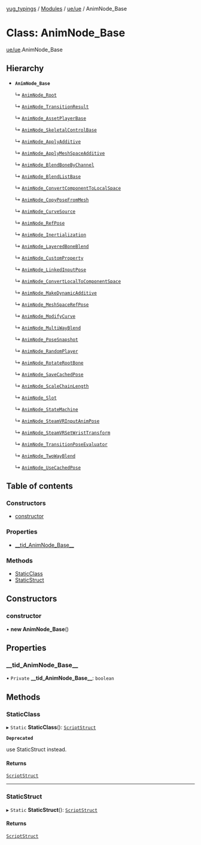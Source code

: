 [yug_typings](../README.md) / [Modules](../modules.md) / [ue/ue](../modules/ue_ue.md) / AnimNode\_Base

# Class: AnimNode\_Base

[ue/ue](../modules/ue_ue.md).AnimNode_Base

## Hierarchy

- **`AnimNode_Base`**

  ↳ [`AnimNode_Root`](ue_ue.AnimNode_Root.md)

  ↳ [`AnimNode_TransitionResult`](ue_ue.AnimNode_TransitionResult.md)

  ↳ [`AnimNode_AssetPlayerBase`](ue_ue.AnimNode_AssetPlayerBase.md)

  ↳ [`AnimNode_SkeletalControlBase`](ue_ue.AnimNode_SkeletalControlBase.md)

  ↳ [`AnimNode_ApplyAdditive`](ue_ue.AnimNode_ApplyAdditive.md)

  ↳ [`AnimNode_ApplyMeshSpaceAdditive`](ue_ue.AnimNode_ApplyMeshSpaceAdditive.md)

  ↳ [`AnimNode_BlendBoneByChannel`](ue_ue.AnimNode_BlendBoneByChannel.md)

  ↳ [`AnimNode_BlendListBase`](ue_ue.AnimNode_BlendListBase.md)

  ↳ [`AnimNode_ConvertComponentToLocalSpace`](ue_ue.AnimNode_ConvertComponentToLocalSpace.md)

  ↳ [`AnimNode_CopyPoseFromMesh`](ue_ue.AnimNode_CopyPoseFromMesh.md)

  ↳ [`AnimNode_CurveSource`](ue_ue.AnimNode_CurveSource.md)

  ↳ [`AnimNode_RefPose`](ue_ue.AnimNode_RefPose.md)

  ↳ [`AnimNode_Inertialization`](ue_ue.AnimNode_Inertialization.md)

  ↳ [`AnimNode_LayeredBoneBlend`](ue_ue.AnimNode_LayeredBoneBlend.md)

  ↳ [`AnimNode_CustomProperty`](ue_ue.AnimNode_CustomProperty.md)

  ↳ [`AnimNode_LinkedInputPose`](ue_ue.AnimNode_LinkedInputPose.md)

  ↳ [`AnimNode_ConvertLocalToComponentSpace`](ue_ue.AnimNode_ConvertLocalToComponentSpace.md)

  ↳ [`AnimNode_MakeDynamicAdditive`](ue_ue.AnimNode_MakeDynamicAdditive.md)

  ↳ [`AnimNode_MeshSpaceRefPose`](ue_ue.AnimNode_MeshSpaceRefPose.md)

  ↳ [`AnimNode_ModifyCurve`](ue_ue.AnimNode_ModifyCurve.md)

  ↳ [`AnimNode_MultiWayBlend`](ue_ue.AnimNode_MultiWayBlend.md)

  ↳ [`AnimNode_PoseSnapshot`](ue_ue.AnimNode_PoseSnapshot.md)

  ↳ [`AnimNode_RandomPlayer`](ue_ue.AnimNode_RandomPlayer.md)

  ↳ [`AnimNode_RotateRootBone`](ue_ue.AnimNode_RotateRootBone.md)

  ↳ [`AnimNode_SaveCachedPose`](ue_ue.AnimNode_SaveCachedPose.md)

  ↳ [`AnimNode_ScaleChainLength`](ue_ue.AnimNode_ScaleChainLength.md)

  ↳ [`AnimNode_Slot`](ue_ue.AnimNode_Slot.md)

  ↳ [`AnimNode_StateMachine`](ue_ue.AnimNode_StateMachine.md)

  ↳ [`AnimNode_SteamVRInputAnimPose`](ue_ue.AnimNode_SteamVRInputAnimPose.md)

  ↳ [`AnimNode_SteamVRSetWristTransform`](ue_ue.AnimNode_SteamVRSetWristTransform.md)

  ↳ [`AnimNode_TransitionPoseEvaluator`](ue_ue.AnimNode_TransitionPoseEvaluator.md)

  ↳ [`AnimNode_TwoWayBlend`](ue_ue.AnimNode_TwoWayBlend.md)

  ↳ [`AnimNode_UseCachedPose`](ue_ue.AnimNode_UseCachedPose.md)

## Table of contents

### Constructors

- [constructor](ue_ue.AnimNode_Base.md#constructor)

### Properties

- [\_\_tid\_AnimNode\_Base\_\_](ue_ue.AnimNode_Base.md#__tid_animnode_base__)

### Methods

- [StaticClass](ue_ue.AnimNode_Base.md#staticclass)
- [StaticStruct](ue_ue.AnimNode_Base.md#staticstruct)

## Constructors

### constructor

• **new AnimNode_Base**()

## Properties

### \_\_tid\_AnimNode\_Base\_\_

• `Private` **\_\_tid\_AnimNode\_Base\_\_**: `boolean`

## Methods

### StaticClass

▸ `Static` **StaticClass**(): [`ScriptStruct`](ue_ue.ScriptStruct.md)

**`Deprecated`**

use StaticStruct instead.

#### Returns

[`ScriptStruct`](ue_ue.ScriptStruct.md)

___

### StaticStruct

▸ `Static` **StaticStruct**(): [`ScriptStruct`](ue_ue.ScriptStruct.md)

#### Returns

[`ScriptStruct`](ue_ue.ScriptStruct.md)
